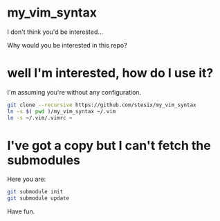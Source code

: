 # my_vim_syntax
I don't think you'd be interested...

Why would you be interested in this repo?

# well I'm interested, how do I use it?

I'm assuming you're without any configuration.
```bash
git clone --recursive https://github.com/stesix/my_vim_syntax
ln -s $( pwd )/my_vim_syntax ~/.vim
ln -s ~/.vim/.vimrc ~
```

# I've got a copy but I can't fetch the submodules
Here you are:
```bash
git submodule init
git submodule update
```

Have fun.
